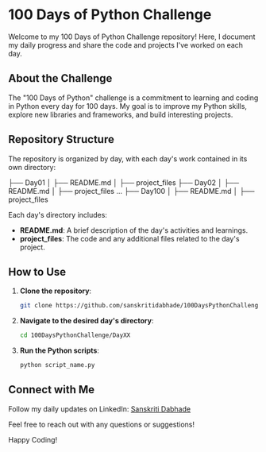 # 100 Days of Python Challenge

Welcome to my 100 Days of Python Challenge repository! Here, I document my daily progress and share the code and projects I've worked on each day.

## About the Challenge

The "100 Days of Python" challenge is a commitment to learning and coding in Python every day for 100 days. My goal is to improve my Python skills, explore new libraries and frameworks, and build interesting projects.

## Repository Structure

The repository is organized by day, with each day's work contained in its own directory:

├── Day01
│ ├── README.md
│ ├── project_files
├── Day02
│ ├── README.md
│ ├── project_files
...
├── Day100
│ ├── README.md
│ ├── project_files


Each day's directory includes:
- **README.md**: A brief description of the day's activities and learnings.
- **project_files**: The code and any additional files related to the day's project.

## How to Use

1. **Clone the repository**:
    ```bash
    git clone https://github.com/sanskritidabhade/100DaysPythonChallenge.git
    ```
2. **Navigate to the desired day's directory**:
    ```bash
    cd 100DaysPythonChallenge/DayXX
    ```
3. **Run the Python scripts**:
    ```bash
    python script_name.py
    ```

## Connect with Me

Follow my daily updates on LinkedIn: [Sanskriti Dabhade](https://www.linkedin.com/in/sanskritidabhade/)

Feel free to reach out with any questions or suggestions!

Happy Coding!
